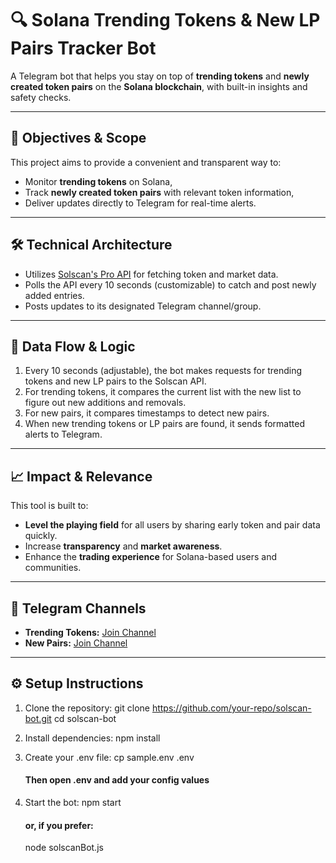 # 🔍 Solana Trending Tokens & New LP Pairs Tracker Bot

A Telegram bot that helps you stay on top of **trending tokens** and **newly created token pairs** on the **Solana blockchain**, with built-in insights and safety checks.

---

## 🚀 Objectives & Scope

This project aims to provide a convenient and transparent way to:

- Monitor **trending tokens** on Solana,
- Track **newly created token pairs** with relevant token information,
- Deliver updates directly to Telegram for real-time alerts.

---

## 🛠 Technical Architecture

- Utilizes [Solscan's Pro API](https://pro-api.solscan.io/) for fetching token and market data.
- Polls the API every 10 seconds (customizable) to catch and post newly added entries.
- Posts updates to its designated Telegram channel/group.

---
	
## 🔁 Data Flow & Logic

1. Every 10 seconds (adjustable), the bot makes requests for trending tokens and new LP pairs to the Solscan API.
2. For trending tokens, it compares the current list with the new list to figure out new additions and removals.
3. For new pairs, it compares timestamps to detect new pairs.
4. When new trending tokens or LP pairs are found, it sends formatted alerts to Telegram.

---

## 📈 Impact & Relevance

This tool is built to:

- **Level the playing field** for all users by sharing early token and pair data quickly.
- Increase **transparency** and **market awareness**.
- Enhance the **trading experience** for Solana-based users and communities.

---

## 🔗 Telegram Channels

- **Trending Tokens:** [Join Channel](https://t.me/solscan_hackathon_trending)
- **New Pairs:** [Join Channel](https://t.me/solscan_hackathon_new)

---

## ⚙️ Setup Instructions

1. Clone the repository:
   git clone https://github.com/your-repo/solscan-bot.git
   cd solscan-bot

2. Install dependencies:
   npm install

3. Create your .env file:
   cp sample.env .env
   #### Then open .env and add your config values

4. Start the bot:
   npm start
   #### or, if you prefer:
   node solscanBot.js
